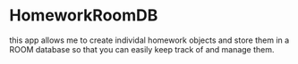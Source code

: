 # HomeworkRoomDB

this app allows me to create individal homework objects and store them in a ROOM database so that you can easily keep track of and manage them.
